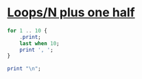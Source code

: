 [1]: https://rosettacode.org/wiki/Loops/N_plus_one_half

# [Loops/N plus one half][1]

```raku
for 1 .. 10 {
    .print;
    last when 10;
    print ', ';
}
 
print "\n";
```